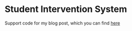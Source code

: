 # Student Intervention System

Support code for my blog post, which you can find [here](http://datasmarts.net/2017/12/04/building-a-student-intervention-system-with-spark-mllib/)